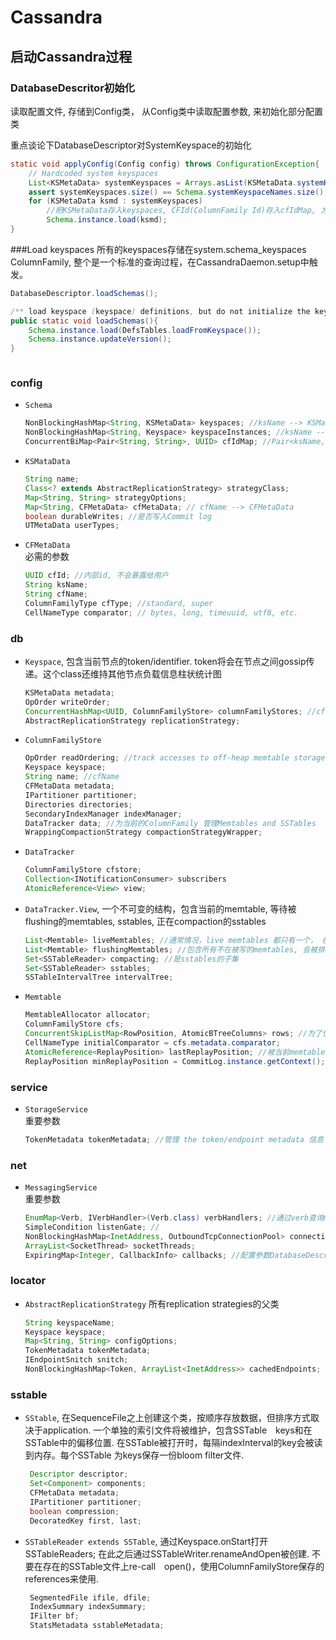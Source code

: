 # Cassandra

## 启动Cassandra过程

### DatabaseDescritor初始化

读取配置文件, 存储到Config类， 从Config类中读取配置参数, 来初始化部分配置类

重点谈论下DatabaseDescriptor对SystemKeyspace的初始化
```java
static void applyConfig(Config config) throws ConfigurationException{
    // Hardcoded system keyspaces
    List<KSMetaData> systemKeyspaces = Arrays.asList(KSMetaData.systemKeyspace());
    assert systemKeyspaces.size() == Schema.systemKeyspaceNames.size();
    for (KSMetaData ksmd : systemKeyspaces)
        //把KSMetaData存入keyspaces, CFId(ColumnFamily Id)存入cfIdMap, 方便查找
        Schema.instance.load(ksmd);
}
```

###Load keyspaces 
所有的keyspaces存储在system.schema_keyspaces ColumnFamily, 整个是一个标准的查询过程，在CassandraDaemon.setup中触发。
```java
DatabaseDescriptor.loadSchemas();

/** load keyspace (keyspace) definitions, but do not initialize the keyspace instances. */
public static void loadSchemas(){
    Schema.instance.load(DefsTables.loadFromKeyspace());
    Schema.instance.updateVersion();
}
```
```java

```


















### config

* `Schema` <br/>
  ```java
  NonBlockingHashMap<String, KSMetaData> keyspaces; //ksName --> KSMataData
  NonBlockingHashMap<String, Keyspace> keyspaceInstances; //ksName --> Keyspace
  ConcurrentBiMap<Pair<String, String>, UUID> cfIdMap; //Pair<ksName, cfName> --> cfId
  ```

* `KSMataData` <br/>
  ```java
  String name;
  Class<? extends AbstractReplicationStrategy> strategyClass;
  Map<String, String> strategyOptions;
  Map<String, CFMetaData> cfMetaData; // cfName --> CFMetaData
  boolean durableWrites; //是否写入Commit log
  UTMetaData userTypes;
  ```

* `CFMetaData` <br/>
  必需的参数
  ```java
  UUID cfId; //内部id, 不会暴露给用户
  String ksName;
  String cfName;
  ColumnFamilyType cfType; //standard, super
  CellNameType comparator; // bytes, long, timeuuid, utf8, etc.
  ```

### db

* `Keyspace`, 包含当前节点的token/identifier. token将会在节点之间gossip传递。这个class还维持其他节点负载信息柱状统计图<br/>
  ```java
  KSMetaData metadata;
  OpOrder writeOrder;
  ConcurrentHashMap<UUID, ColumnFamilyStore> columnFamilyStores; //cfId --> ColumnFamilyStore
  AbstractReplicationStrategy replicationStrategy;
  ```

* `ColumnFamilyStore`

  ```java
  OpOrder readOrdering; //track accesses to off-heap memtable storage
  Keyspace keyspace;
  String name; //cfName
  CFMetaData metadata;
  IPartitioner partitioner;
  Directories directories;
  SecondaryIndexManager indexManager;
  DataTracker data; //为当前的ColumnFamily 管理Memtables and SSTables
  WrappingCompactionStrategy compactionStrategyWrapper;
  ```
* `DataTracker`

   ```java
   ColumnFamilyStore cfstore;
   Collection<INotificationConsumer> subscribers
   AtomicReference<View> view;
   ```

* `DataTracker.View`, 一个不可变的结构，包含当前的memtable, 等待被flushing的memtables, sstables, 正在compaction的sstables

   ```java
   List<Memtable> liveMemtables; //通常情况，live memtables 都只有一个， 在flushing时， 有两个memtables, 其中一个即将被flushing
   List<Memtable> flushingMemtables; //包含所有不在被写的memtables, 会被排队等待被flush
   Set<SSTableReader> compacting; //是sstables的子集
   Set<SSTableReader> sstables;
   SSTableIntervalTree intervalTree;
   ```

* `Memtable`

  ```java
  MemtableAllocator allocator;
  ColumnFamilyStore cfs;
  ConcurrentSkipListMap<RowPosition, AtomicBTreeColumns> rows; //为了使用Token.KeyBound查询key range, 通过RowPosition来索引memtable. put() 方法只需要存储DecoratedKey
  CellNameType initialComparator = cfs.metadata.comparator;
  AtomicReference<ReplayPosition> lastReplayPosition; //被当前memtable拥有最新的ReplayPosition, 所有低于此ReplayPosition被包含在当前的或者早期的memtable
  ReplayPosition minReplayPosition = CommitLog.instance.getContext(); //Memtable包含的第一个ReplayPosition, 不够精确
  ```

### service

* `StorageService` <br/>
  重要参数<br/>
  
  ```java
  TokenMetadata tokenMetadata; //管理 the token/endpoint metadata 信息 */
  ```

### net

* `MessagingService` <br/>
  重要参数<br/>
  
  ```java
  EnumMap<Verb, IVerbHandler>(Verb.class) verbHandlers; //通过verb查询messaging handlers
  SimpleCondition listenGate; //
  NonBlockingHashMap<InetAddress, OutboundTcpConnectionPool> connectionManagers;
  ArrayList<SocketThread> socketThreads;
  ExpiringMap<Integer, CallbackInfo> callbacks; //配置参数DatabaseDescriptor.getMinRpcTimeout
  ```

### locator
* `AbstractReplicationStrategy` 所有replication strategies的父类 <br/>

  ```java
  String keyspaceName;
  Keyspace keyspace;
  Map<String, String> configOptions;
  TokenMetadata tokenMetadata;
  IEndpointSnitch snitch;
  NonBlockingHashMap<Token, ArrayList<InetAddress>> cachedEndpoints;
  ```

### sstable

* `SStable`, 在SequenceFile之上创建这个类，按顺序存放数据，但排序方式取决于application. 一个单独的索引文件将被维护，包含SSTable　keys和在SSTable中的偏移位置. 在SSTable被打开时，每隔indexInterval的key会被读到内存。每个SSTable 为keys保存一份bloom filter文件.

  ```java
   Descriptor descriptor;
   Set<Component> components;
   CFMetaData metadata;
   IPartitioner partitioner;
   boolean compression;
   DecoratedKey first, last;
  ```

* `SSTableReader extends SSTable`, 通过Keyspace.onStart打开SSTableReaders; 在此之后通过SSTableWriter.renameAndOpen被创建. 不要在存在的SSTable文件上re-call　open()，使用ColumnFamilyStore保存的references来使用.

  ```java
   SegmentedFile ifile, dfile;
   IndexSummary indexSummary;
   IFilter bf;
   StatsMetadata sstableMetadata;
  ```
